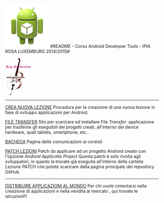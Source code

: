 ![Key Orchestra](https://github.com/rdgmus/Luxemburg/blob/master/Lezione%20PATCH/res/drawable-xxhdpi/ic_launcher.png)
#README - Corso Android Developer Tools - IPIA ROSA LUXEMBURG 2014/2015#

![Key Orchestra](https://raw.githubusercontent.com/rdgmus/PhpProjects/GitHubPhpRegistroScuola/images/Cbasso1.png)

***

[CREA NUOVA LEZIONE](CREA_NUOVA_LEZIONE.md)
Procedura per la creazione di una nuova lezione in fase di sviluppo applicazioni per Android.

[FILE TRANSFER](FILE_TRANSFER.md)
Sito per scaricare ed installare _File Transfer_: applicazione per trasferire gli eseguibili dei progetti creati, all'interno dei device hardware, quali tablets, smartphone, etc..

[BACHECA](BACHECA.md)
Pagina delle comunicazioni ai corsisti

[PATCH LEZIONI](PATCH_LEZIONI.md)
Patch da applicare ad un progetto Android creato con l'opzione _Android Applicatio Project_
Questa patch è solo rivolta agli sviluppatori, in quanto la trovate già eseguita all'interno della cartella _Lezione PATCH_ che potete scaricare dalla pagina principale del repository GitHub.

***

[DISTRIBUIRE APPLICAZIONI AL MONDO](https://support.google.com/googleplay/android-developer/answer/113469?hl=en)
Per chi vuole cimentarsi nella creazione di applicazioni e nella vendita al mercato , qui trovate le istruzioni!!!
